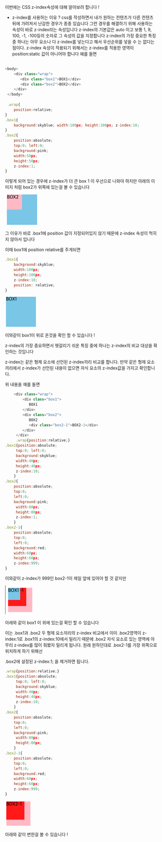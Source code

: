 이번에는 CSS z-index속성에 대해 알아보려 합니다 !

- z-index를 사용하는 이유 ?
css를 작성하면서 내가 원하는 컨텐츠가 다른 컨텐츠 뒤에 가려져서
난감한 경우가 종종 있습니다
그런 경우를 해결하기 위해 사용하는 속성이 바로 z-index라는 속성입니다
z-index의 기본값은 auto 이고
보통 1, 9, 100, -1, -100등의 숫자로 그 속성의 값을 지정합니다
z-index의 가장 중요한 특징 중 하나는
아무 요소나 다 z-index를 넣는다고 해서 우선순위를 넣을 수 는 없다는 점이다.
z-index 속성이 적용되기 위해서는 
z-index를 적용한 영역이 position:static 값이 아니어야 합니다 예를 들면 

```js

<body>
    <div class="wrap">
       <div class="box1">BOX1</div>
       <div class="box2">BOX2</div>
    </div>
 </body>

 .wrap{
    position:relative;
}
.box1{
    background:skyblue; width:100px; height:100px; z-index:10;
}
.box2{
    position:absolute; 
    top:0; left:0; 
    background:pink; 
    width:50px; 
    height:50px; 
    z-index:1;
}
```
이렇게 되어 있는 경우에 z-index가 더 큰 box 1 이 우선으로 나와야 하지만 
아래의 이미지 처럼 box2가 위쪽에 있는걸 볼 수 있습니다 

<img src = 'box.png'>


그 이유가 바로 .box1에 position 값이 지정되어있지 않기 때문에
z-index 속성이 먹히지 않아서 입니다

이때 box1에 position relative를 주게되면 
```js
.box1{
    background:skyblue; 
    width:100px; 
    height:100px; 
    z-index:10;
    position: relative;
}
```

<img src = 'box2.png'>

이와같이 box1이 위로 온것을 확인 할 수 있습니다 !

z-index의 가장 중요하면서 헷갈리기 쉬운 특징 중에 하나는
z-index의 비교 대상을 확인하는 것입니다

z-index는 같은 형제 요소에 선언된 z-index끼리 비교를 합니다.
만약 같은 형제 요소끼리에서 z-index가 선언된 내용이 없으면
자식 요소의 z-index값을 가지고 확인합니다.

위 내용을 예를 들면
```js
    <div class="wrap">
        <div class="box1">
           BOX1
        </div>
        <div class="box2">
           BOX2
           <div class="box2-1">BOX2-1</div>
        </div>
     </div>
     .wrap{position:relative;}
.box1{position:absolute;
     top:0; left:0; 
     background:skyblue; 
     width:40px; 
     height:40px; 
     z-index:10;
    }
.box2{
    position:absolute; 
    top:0; 
    left:0; 
    background:pink;
     width:80px; 
     height:80px; 
     z-index:1;
    }
.box2-1{
    position:absolute; 
    top:0; 
    left:0; 
    background:red; 
    width:60px; 
    height:60px; 
    z-index:999;
}
```

이와같이 z-index가 999인 box2-1이 제일 앞에 있어야 할 것 같지만 

<img src= 'box3.png'>

아래와 같이 box1 이 위에 있는걸 확인 할 수 있습니다 

이는 .box1과 .box2 두 형제 요소끼리의 z-index 비교에서
이미 .box2영역이 z-index:1로 .box1의 z-index:10에서 밀리기 때문에
.box2 자식 요소로 있는 영역에 아무리 z-index를 많이 줘봤자
밀리게 됩니다.
원래 원하던대로 .box2-1를 가장 위쪽으로 위치하게 하기 위해선

.box2에 설정된 z-index:1; 을 제거하면 됩니다.


```js
.wrap{position:relative;}
.box1{position:absolute;
     top:0; left:0; 
     background:skyblue; 
     width:40px; 
     height:40px; 
     z-index:10;
    }
.box2{
    position:absolute; 
    top:0; 
    left:0; 
    background:pink;
     width:80px; 
     height:80px; 
    }
.box2-1{
    position:absolute; 
    top:0; 
    left:0; 
    background:red; 
    width:60px; 
    height:60px; 
    z-index:999;
}
```
<img src = 'box4.png'>


아래와 같이 변한걸 볼 수 있습니다 ! 